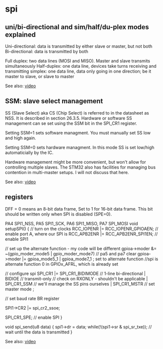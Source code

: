# spi

##  uni/bi-directional and sim/half/du-plex modes explained

Uni-directional: data is transmitted by either slave or master, but not both
Bi-directional: data is transmitted by both


Full duplex: two data lines (MOSI and MISO). Master and slave transmits simultaneously
Half-duplex: one data line, devices take turns receiving and transmitting
simplex: one data line, data only going in one direction; be it master to slave, or slave to master

See also: [video](https://www.youtube.com/watch?v=HgvID9QMg_A)



## SSM: slave select management


SS (Slave Select) aka CS (Chip Select) is referred to in the datasheet as NSS. It is described in section 26.3.5. Hardware or software SS management can se set using the SSM bit in the SPI_CR1 register.

Setting SSM=1  sets software managment. You must manually set SS low and high again.

Setting SSM=0 sets hardware managment. In this mode SS is set low/high automaticially by the IC. 

Hardware management might be more convenient, but won't allow for controlling multiple slaves. The STM32 also has facilities for managing bus contention in multi-master setups. I will not discuss that here.

See also: [video](https://www.youtube.com/watch?v=HjMF4w8QTn8)

## registers

DFF = 0 means an 8-bit data frame, Set to 1 for 16-bit data frame. This bit should be written only when SPI is disabled (SPE=0).

PA4 SPI1\_NSS, PA5 SPI1\_SCK, PA6 SPI1\_MISO, PA7 SPI\_MOSI
void setupSPI()
{
// turn on the clocks
RCC_IOPENR |= RCC_IOPENR_GPIOAEN; // enable port A, where our SPI is
RCC_APB2ENR |= RCC_APB2ENR_SPI1EN; // enable SPI1

// set up the alternate function - my code will be different
gpioa->moder &= ~(gpio_moder_mode5 | gpio_moder_mode7) // pa5 and pa7 clear
gpioa->moder |= gpioa_mode5_1 | gpioa_mode7_1 ; set to alternate function
//spi is alternate function 0 in GPIOx_AFRL, which is already set

// configure spi
SPI_CR1 |= SPI_CR1_BIDIMODE // 1-line bi-directional
    | BIDIOE // transmit-only
// check on RXONLY - shouldn't be applicable
    | SPI_CR1_SSM // we'll manage the SS pins ourselves
    | SPI_CR1_MSTR // set master mode
    ;

// set baud rate BR register

SPI1->CR2 |= spi_cr2_ssoe; 

SPI_CR1_SPE; // enable SPI
}



void spi_send(u8 data)
{
spi1->dr = data;
while(!(spi1->sr & spi_sr_txe)); // wait until the data is transmitted
}

See also: [video](https://www.youtube.com/watch?v=0kFb6_f9u8w)
